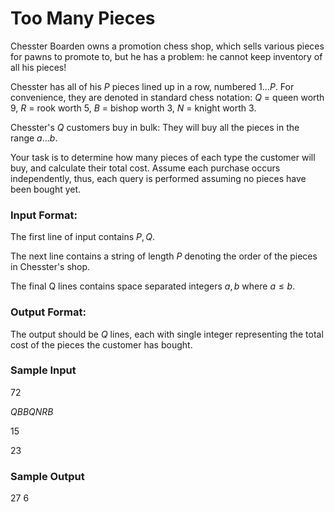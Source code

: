 # Too Many Pieces

Chesster Boarden owns a promotion chess shop, which sells various pieces for pawns to promote to, but he has a problem: he cannot keep inventory of all his pieces!

Chesster has all of his $P$ pieces lined up in a row, numbered 1...$P$. For convenience, they are denoted in standard chess notation:
$Q$ = queen worth 9, $R$ = rook worth 5, $B$ = bishop worth 3, $N$ = knight worth 3.

Chesster's $Q$ customers buy in bulk: They will buy all the pieces in the range $a ... b$.

Your task is to determine how many pieces of each type the customer will buy, and calculate their total cost. Assume each purchase occurs independently, thus, each query is performed assuming no pieces have been bought yet.

### Input Format:

The first line of input contains $P, Q$.

The next line contains a string of length $P$ denoting the order of the pieces in Chesster's shop.

The final Q lines contains space separated integers $a,b$ where $a \leq b$.

### Output Format:

The output should be $Q$ lines, each with single integer representing the total cost of the pieces the customer has bought.

### Sample Input

$7 2$

$QBBQNRB$

$1 5$

$2 3$

### Sample Output

$27$
$6$
